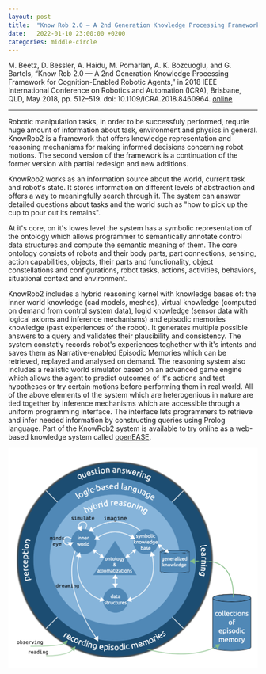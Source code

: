 ```yaml
---
layout: post
title:  "Know Rob 2.0 — A 2nd Generation Knowledge Processing Framework for Cognition-Enabled Robotic Agents"
date:   2022-01-10 23:00:00 +0200
categories: middle-circle
---
```


M. Beetz, D. Bessler, A. Haidu, M. Pomarlan, A. K. Bozcuoglu, and G. Bartels, “Know Rob 2.0 — A 2nd Generation Knowledge Processing Framework for Cognition-Enabled Robotic Agents,” in 2018 IEEE International Conference on Robotics and Automation (ICRA), Brisbane, QLD, May 2018, pp. 512–519. doi: 10.1109/ICRA.2018.8460964. [online](https://ai.uni-bremen.de/papers/beetz18knowrob.pdf)

***

Robotic manipulation tasks, in order to be successfuly performed, requrie huge amount of information about task, environment and physics in general. KnowRob2 is a framework that offers knowledge representation and reasoning mechanisms for making informed decisions concerning robot motions. The second version of the framework is a continuation of the former version with partial redesign and new additions.

KnowRob2 works as an information source about the world, current task and robot's state. It stores information on different levels of abstraction and offers a way to meaningfully search through it. The system can answer detailed questions about tasks and the world such as "how to pick up the cup to pour out its remains".

At it's core, on it's lowes level the system has a symbolic representation of the ontology which allows programmer to semantically annotate control data structures and compute the semantic meaning of them. The core ontology consists of robots and their body parts, part connections, sensing, action capabilities, objects, their parts and functionality, object constellations and configurations, robot tasks, actions, activities, behaviors, situational context and environment.

KnowRob2 includes a hybrid reasoning kernel with knowledge bases of: the inner world knowledge (cad models, meshes), virtual knowledge (computed on demand from control system data), logid knowledge (sensor data with logical axioms and inference mechanisms) and episodic memories knowledge (past experiences of the robot). It generates multiple possible answers to a query and validates their plausibility and consistency. The system constatly records robot's experiences toghether with it's intents and saves them as Narrative-enabled Episodic Memories which can be retrieved, replayed and analysed on demand. The reasoning system also includes a realistic world simulator based on an advanced game engine which allows the agent to predict outcomes of it's actions and test hypotheses or try certain motions before performing them in real world. All of the above elements of the system which are heterogenious in nature are tied together by inference mechanisms which are accessible through a uniform programming interface. The interface lets programmers to retrieve and infer needed information by constructing queries using Prolog language. Part of the KnowRob2 system is available to try online as a web-based knowledge system called [openEASE](http://open-ease.org).

![Know Rob 2.0 — A 2nd Generation Knowledge Processing Framework for Cognition-Enabled Robotic Agents](/assets/know-rob-20-a-2nd-generation-knowledge-processing-framework-for-cognition-enabled-robotic-agents.png)